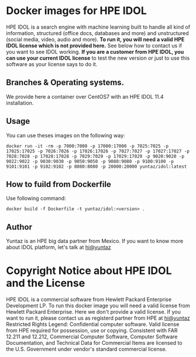 # Docker images for HPE IDOL
HPE IDOL is a search engine with machine learning built to handle all kind of information, structured (office docs, databases and more) and unstructured (social media, video, audio and more).
**To run it, you will need a valid HPE IDOL license which is not provided here.** See below how to contact us if you want to see IDOL working.
**If you are a customer from HPE IDOL, you can use your current IDOL license** to test the new version or just to use this software as your license says to do it.

## Branches & Operating systems. 
We provide here a container over CentOS7 with an HPE IDOL 11.4 installation. 

## Usage
You can use theses images on the following way:

```
docker run -it -rm -p 7000:7000 -p 17000:17000 -p 7025:7025 -p 17025:17025 -p 7026:7026 -p 17026:17026 -p 7027:7027 -p 17027:17027 -p 7028:7028 -p 17028:17028 -p 7029:7029 -p 17029:17029 -p 9020:9020 -p 9022:9022 -p 9030:9030 -p 9050:9050 -p 9080:9080 -p 9100:9100 -p 9101:9101 -p 9102:9102 -p 8080:8080 -p 20000:20000 yuntaz/idol:latest
```

## How to fuild from Dockerfile
Use following command:
```
docker build -f Dockerfile -t yuntaz/idol:<version> .
```

## Author				 
Yuntaz is an HPE big data partner from Mexico.
If you want to know more about IDOL platform, let's talk at [hi@yuntaz](mailto:hi@yuntaz.com)

# Copyright Notice about HPE IDOL and the License
HPE IDOL is a commercial software from Hewlett Packard Enterprise Development LP. 
To run this docker image you will need a valid license from Hewlett Packard Enterprise.
Here we don't provide a valid license. If you want to run it, please contact us as registerd partner from HPE at [hi@yuntaz](mailto:hi@yuntaz.com)
Restricted Rights Legend: Confidential computer software. Valid license from HPE required for possession, use or copying. 
Consistent with FAR 12.211 and 12.212, Commercial Computer Software, Computer Software Documentation, and
Technical Data for Commercial Items are licensed to the U.S. Government under vendor's standard commercial license.